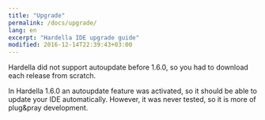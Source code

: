 ```yaml
---
title: "Upgrade"
permalink: /docs/upgrade/
lang: en
excerpt: "Hardella IDE upgrade guide"
modified: 2016-12-14T22:39:43+03:00
---
```


Hardella did not support autoupdate before 1.6.0, so you had to download each release from scratch.

In Hardella 1.6.0 an autoupdate feature was activated, so it should be able to update your IDE automatically. However, it was never tested, so it is more of plug&pray development.
